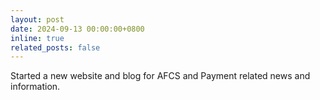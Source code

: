 ```yaml
---
layout: post
date: 2024-09-13 00:00:00+0800
inline: true
related_posts: false
---
```


Started a new website and blog for AFCS and Payment related news and information.
